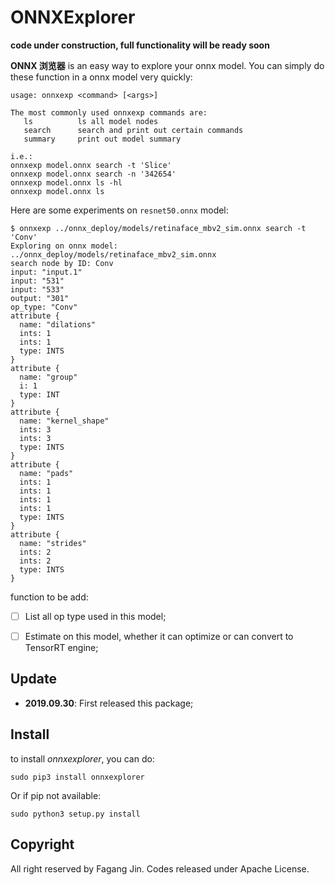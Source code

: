 # ONNXExplorer

**code under construction, full functionality will be ready soon**

**ONNX 浏览器** is an easy way to explore your onnx model. You can simply do these function in a onnx model very quickly:

```
usage: onnxexp <command> [<args>]

The most commonly used onnxexp commands are:
   ls          ls all model nodes
   search      search and print out certain commands
   summary     print out model summary

i.e.:
onnxexp model.onnx search -t 'Slice'
onnxexp model.onnx search -n '342654'
onnxexp model.onnx ls -hl
onnxexp model.onnx ls
```



Here are some experiments on `resnet50.onnx` model:

```
$ onnxexp ../onnx_deploy/models/retinaface_mbv2_sim.onnx search -t 'Conv' 
Exploring on onnx model: ../onnx_deploy/models/retinaface_mbv2_sim.onnx
search node by ID: Conv
input: "input.1"
input: "531"
input: "533"
output: "301"
op_type: "Conv"
attribute {
  name: "dilations"
  ints: 1
  ints: 1
  type: INTS
}
attribute {
  name: "group"
  i: 1
  type: INT
}
attribute {
  name: "kernel_shape"
  ints: 3
  ints: 3
  type: INTS
}
attribute {
  name: "pads"
  ints: 1
  ints: 1
  ints: 1
  ints: 1
  type: INTS
}
attribute {
  name: "strides"
  ints: 2
  ints: 2
  type: INTS
}

```

function to be add:

- [ ] List all op type used in this model;
- [ ] Estimate on this model, whether it can optimize or can convert to TensorRT engine;



## Update

- **2019.09.30**: First released this package;



## Install

to install *onnxexplorer*, you can do:

```
sudo pip3 install onnxexplorer
```

Or if pip not available:

```
sudo python3 setup.py install
```



## Copyright

All right reserved by Fagang Jin. Codes released under Apache License.